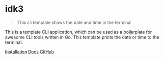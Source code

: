 # idk3

> This cli template shows the date and time in the terminal

This is a template CLI application, which can be used as a boilerplate for awesome CLI tools written in Go.
This template prints the date or time to the terminal.

[Installation](installation.md)
[Docs](docs.md)
[GitHub](https://github.com/MarvinJWendt/idk3)
